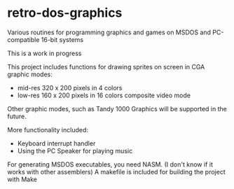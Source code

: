 # retro-dos-graphics

Various routines for programming graphics and games on MSDOS and PC-compatible 16-bit systems

This is a work in progress

This project includes functions for drawing sprites on screen in CGA graphic modes:

  * mid-res 320 x 200 pixels in 4 colors
  * low-res 160 x 200 pixels in 16 colors composite video mode

Other graphic modes, such as Tandy 1000 Graphics will be supported in the future.

More functionality included:
  * Keyboard interrupt handler
  * Using the PC Speaker for playing music
  
For generating MSDOS executables, you need NASM. (I don't know if it works with other assemblers)
A makefile is included for building the project with Make



